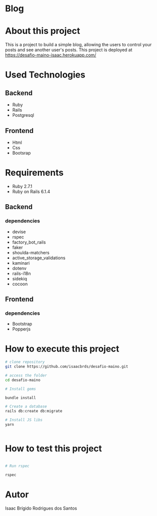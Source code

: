 # Blog

# About this project

This is a project to build a simple blog, allowing the users to control your posts and see another user's posts. This project is deployed at https://desafio-maino-isaac.herokuapp.com/

# Used Technologies

## Backend
- Ruby 
- Rails 
- Postgresql 


## Frontend

- Html 
- Css 
- Bootsrap 

# Requirements
- Ruby 2.7.1
- Ruby on Rails 6.1.4

## Backend

### dependencies
-  devise
-  rspec
-  factory_bot_rails
-  faker
-  shoulda-matchers 
-  active_storage_validations
-  kaminari
-  dotenv
-  rails-i18n
-  sidekiq
-  cocoon

## Frontend

### dependencies

- Bootstrap 
- Popperjs


# How to execute this project


```bash
# clone repository
git clone https://github.com/isaacbrds/desafio-maino.git 

# access the folder
cd desafio-maino

# Install gems

bundle install

# Create a database
rails db:create db:migrate 

# Install JS libs
yarn



```

# How to test this project

```bash 

# Run rspec 

rspec

```
# Autor

Isaac Brígido Rodrigues dos Santos
